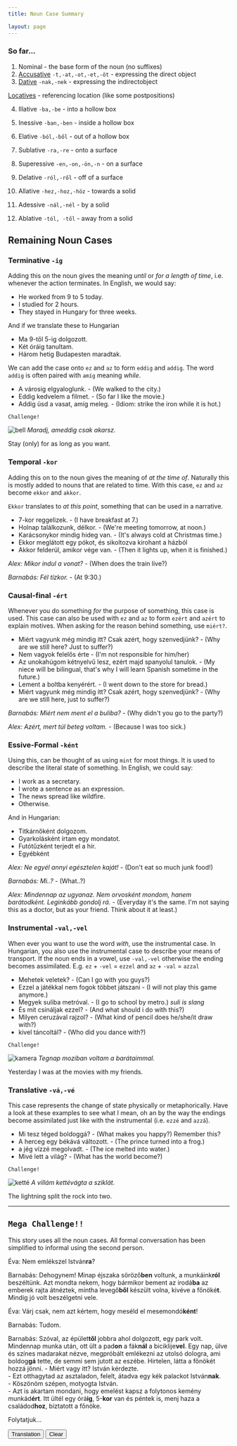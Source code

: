 ```yaml
---
title: Noun Case Summary

layout: page
---
```


### So far...

1. Nominal - the base form of the noun (no suffixes)
2. [Accusative](https://magyartanulas.github.io/accusative_plurals/) `-t,-at,-ot,-et,-öt` - expressing the direct object
3. [Dative](https://magyartanulas.github.io/dative_possession/) `-nak,-nek` - expressing the indirectobject

  [Locatives](https://magyartanulas.github.io/locatives/) - referencing location (like some postpositions)

4. Illative `-ba,-be` - into a hollow box
5. Inessive `-ban,-ben` - inside a hollow box
6. Elative `-ból,-ből` - out of a hollow box
  
7. Sublative `-ra,-re` - onto a surface
8. Superessive `-en,-on,-ön,-n` - on a surface
9. Delative `-ról,-ről` - off of a surface
  
10. Allative `-hez,-hoz,-höz` - towards a solid
11. Adessive `-nál,-nél` - by a solid
12. Ablative `-tól, -től` - away from a solid

## Remaining Noun Cases

### Terminative `-ig`

Adding this on the noun gives the meaning *until* or *for a length of time*, i.e. whenever the action terminates. In English, we would say:

* He worked from 9 to 5 today.
* I studied for 2 hours.
* They stayed in Hungary for three weeks.

And if we translate these to Hungarian

* Ma 9-től 5-ig dolgozott.
* Két óráig tanultam.
* Három hetig Budapesten maradtak.

We can add the case onto `ez` and `az` to form `eddig` and `addig`. The word `addig` is often paired with `amíg` meaning *while*.

* A városig elgyaloglunk. - (We walked to the city.)
* Eddig kedvelem a filmet. - (So far I like the movie.)
* Addig üsd a vasat, amíg meleg. - (Idiom: strike the iron while it is hot.)

`Challenge!`

![bell](https://magyartanulas.github.io/public/bell.png)
*Maradj, ameddig csak akarsz.*

<span class="spoiler">Stay (only) for as long as you want.</span>

### Temporal `-kor`

Adding this on to the noun gives the meaning of *at the time of*. Naturally this is mostly added to nouns that are related to time. With this case, `ez` and `az` become `ekkor` and `akkor`.

`Ekkor` translates to *at this point*, something that can be used in a narrative. 

* 7-kor reggelizek. - (I have breakfast at 7.)
* Holnap találkozunk, délkor. - (We're meeting tomorrow, at noon.)
* Karácsonykor mindig hideg van. - (It's always cold at Christmas time.)
* Ekkor meglátott egy pókot, és sikoltozva kirohant a házból
* Akkor felderül, amikor vége van. - (Then it lights up, when it is finished.)

*Alex: Mikor indul a vonat?* - (When does the train live?)

*Barnabás: Fél tízkor.* - (At 9:30.)

### Causal-final `-ért`

Whenever you do something *for* the purpose of something, this case is used. This case can also be used with `ez` and `az` to form `ezért` and `azért` to explain motives. When asking for the reason behind something, use `miért?`.

* Miért vagyunk még mindig itt? Csak azért, hogy szenvedjünk? - (Why are we still here? Just to suffer?)
* Nem vagyok felelős érte - (I'm not responsible for him/her)
* Az unokahúgom kétnyelvű lesz, ezért majd spanyolul tanulok. - (My niece will be bilingual, that's why I will learn Spanish sometime in the future.)
* Lement a boltba kenyérért. - (I went down to the store for bread.)
* Miért vagyunk még mindig itt? Csak azért, hogy szenvedjünk? - (Why are we still here, just to suffer?)

*Barnabás: Miért nem ment el a buliba?* - (Why didn't you go to the party?)

*Alex: Azért, mert túl beteg voltam.* - (Because I was too sick.)

### Essive-Formal `-ként`

Using this, can be thought of as using `mint` for most things. It is used to describe the literal state of something. In English, we could say:

* I work as a secretary.
* I wrote a sentence as an expression.
* The news spread like wildfire.
* Otherwise.

And in Hungarian:

* Titkárnőként dolgozom.
* Gyarkolásként írtam egy mondatot.
* Futótűzként terjedt el a hír.
* Egyébként

*Alex: Ne egyél annyi egésztelen kaját!* - (Don't eat so much junk food!)

*Barnabás: Mi..?* - (What..?)

*Alex: Mindennap az ugyanaz. Nem orvosként mondom, hanem barátodként. Leginkább gondolj rá.* - (Everyday it's the same. I'm not saying this as a doctor, but as your friend. Think about it at least.)

### Instrumental `-val,-vel`

When ever you want to use the word *with*, use the instrumental case. In Hungarian, you also use the instrumental case to describe your means of transport. If the noun ends in a vowel, use `-val,-vel` otherwise the ending becomes assimilated. E.g. `ez` + `-vel` = `ezzel` and `az` + `-val` = `azzal`

* Mehetek veletek? - (Can I go with you guys?)
* Ezzel a játékkal nem fogok többet játszani - (I will not play this game anymore.)
* Megyek suliba metróval. - (I go to school by metro.) *suli is slang*
* És mit csináljak ezzel? - (And what should i do with this?)
* Milyen ceruzával rajzol? - (What kind of pencil does he/she/it draw with?)
* kivel táncoltál? - (Who did you dance with?)

`Challenge!`

![kamera](https://magyartanulas.github.io/public/kamera.jpeg)
*Tegnap moziban voltam a barátaimmal.*

<span class="spoiler">Yesterday I was at the movies with my friends.</span>

### Translative `-vá,-vé`

This case represents the change of state physically or metaphorically. Have a look at these examples to see what I mean, oh an by the way the endings become assimilated just like with the instrumental (i.e. `ezzé` and `azzá`).

* Mi tesz téged boldoggá? - (What makes you happy?) Remember this?
* A herceg egy békává változott. - (The prince turned into a frog.)
* a jég vízzé megolvadt. - (The ice melted into water.)
* Mivé lett a világ? - (What has the world become?)

`Challenge!`

![ketté](https://magyartanulas.github.io/public/ketté.png)
*A villám kettévágta a sziklát.*

<span class="spoiler">The lightning split the rock into two.</span>

---

<script type = "text/javascript">

function check_reveal(button) {
    
    var eng = document.getElementById("translation");
    var none = document.getElementById("none");

    if (button === 'translation')
 
        if (eng.style.display === "none") {
            none.style.display = "none";
            eng.style.display = "block";
        }
}

function clearAll() {

    var eng = document.getElementById("translation");
    eng.style.display = "none";
    none.style.display = "block";
}

</script>

## `Mega Challenge!!`

This story uses all the noun cases. All formal conversation has been simplified to informal using the second person.

Éva: Nem emlékszel István**ra**?

Barnabás: Dehogynem! Minap éjszaka söröző**ben** voltunk, a munkáink**ról** beszéltünk. Azt mondta nekem, hogy bármikor bement az irodá**ba** az emberek rajta átnéztek, mintha levegő**ből** készült volna, kivéve a főnöké**t**. Mindig jó volt beszélgetni vele.

Éva: Várj csak, nem azt kértem, hogy meséld el mesemondó**ként**!

Barnabás: Tudom.

Barnabás: Szóval, az épület**től** jobbra ahol dolgozott, egy park volt. Mindennap munka után, ott ült a pad**on** a fák**nál** a biciklije**vel**. Egy nap, ülve és színes madarakat nézve, megpróbált emlékezni az utolsó dologra, ami boldog**gá** tette, de semmi sem jutott az eszébe. Hirtelen, látta a főnökét hozzá jönni. \- Miért vagy itt? István kérdezte.<br />
\- Ezt otthagytad az asztaladon, felelt, átadva egy kék palackot István**nak**.<br />
\- Köszönöm szépen, motyogta István.<br />
\- Azt is akartam mondani, hogy emelést kapsz a folytonos kemény munkád**ért**. Itt ültél egy órá**ig**, 5-**kor** van és péntek is, menj haza a családod**hoz**, bíztatott a főnöke.

Folytatjuk...

<span>
<button type="button" onclick="check_reveal('translation')">Translation</button>
<button type="button" onclick="clearAll()">Clear</button>
</span>

<div id = "translation" style ="display:none">
Éva: Do you (not) remember István?<br />
<br />
Barnabás: Of course I do! The other night we were in a beer house talking about our work. He said to me that whenever he went into the office, the people stared past him as if he was made out of air, except for his boss. It was always good to chat with them.<br />
<br />
Éva: Wait, I didn't ask you to recite this like a storyteller!<br />
<br />
Barnabás: I know.<br />
<br />
Barnabás: So there was a park to the right of the building where he worked. Everyday after work he sat there on the bench by the trees with his bicycle. One day, while sitting and watching colourful birds, he tried to remember the last thing that made him happy, but nothing came to mind. Suddenly he saw his boss coming towards him. "Why are you here?" asked István.<br />
"You left this behind on your desk", he/she replied, handing a blue bottle to István.<br />
"Thank you very much" mumbled István.<br />
"I also wanted to say that you're getting a raise for your non-stop hard work.<br />
You've sat here for an hour, it's five o' clock and it's Friday as well, go home to your family" encouraged his boss."<br />
<br />
To be continued...
</div>

<div id = "none" style ="display:block">
<br/>
<br/>
<br/>
<br/>
<br/>
<br/>
<br/>
<br/>
<br/>
<br/>
<br/>
<br/>
<br/>
<br/>
<br/>
<br/>
<br/>
<br/>
<br/>
<br/>
<br/>
<br/>
<br/>
</div>
